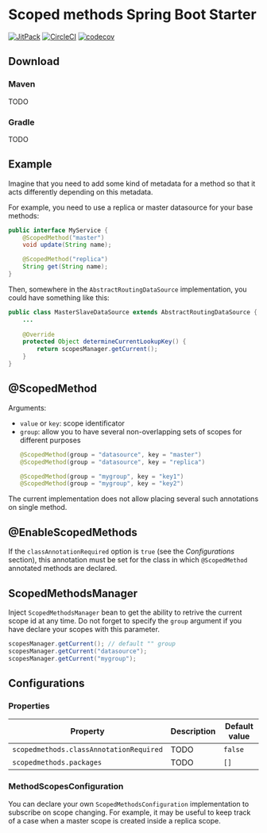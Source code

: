# Scoped methods Spring Boot Starter

[![JitPack](https://jitpack.io/v/kshashov/scoped-methods.svg)](https://jitpack.io/#kshashov/scoped-methods)
[![CircleCI](https://circleci.com/gh/kshashov/scoped-methods?style=svg)](https://circleci.com/gh/kshashov/scoped-methods)
[![codecov](https://codecov.io/gh/kshashov/scoped-methods/branch/master/graph/badge.svg)](https://codecov.io/gh/kshashov/scoped-methods)
## Download
### Maven
TODO
### Gradle
TODO
## Example
Imagine that you need to add some kind of metadata for a method so that it acts differently depending on this metadata.
 
For example, you need to use a replica or master datasource for your base methods:
```java
public interface MyService {
    @ScopedMethod("master")
    void update(String name);

    @ScopedMethod("replica")
    String get(String name);
}
```
Then, somewhere in the `AbstractRoutingDataSource` implementation, you could have something like this:
```java
public class MasterSlaveDataSource extends AbstractRoutingDataSource {
    ...
            
    @Override
    protected Object determineCurrentLookupKey() {
        return scopesManager.getCurrent();
    }
}
```

## @ScopedMethod
Arguments:
* `value` or `key`: scope identificator
* `group`: allow you to have several non-overlapping sets of scopes for different purposes
    ```java
    @ScopedMethod(group = "datasource", key = "master")
    @ScopedMethod(group = "datasource", key = "replica")
    
    @ScopedMethod(group = "mygroup", key = "key1")
    @ScopedMethod(group = "mygroup", key = "key2")
    ```
The current implementation does not allow placing several such annotations on single method.

## @EnableScopedMethods
If the `classAnnotationRequired` option is `true` (see the _Configurations_ section), this annotation must be set for the class in which `@ScopedMethod` annotated methods are declared.

## ScopedMethodsManager

Inject `ScopedMethodsManager` bean to get the ability to retrive the current scope id at any time. Do not forget to specify the `group` argument if you have declare your scopes with this parameter.
```java
scopesManager.getCurrent(); // default "" group
scopesManager.getCurrent("datasource");
scopesManager.getCurrent("mygroup");
```
## Configurations

### Properties
Property | Description | Default value
--- | ---| --- 
|`scopedmethods.classAnnotationRequired`|TODO|`false`
|`scopedmethods.packages`|TODO|`[]`

### MethodScopesConfiguration

You can declare your own `ScopedMethodsConfiguration` implementation to subscribe on scope changing. For example, it may be useful to keep track of a case when a master scope is created inside a replica scope.

